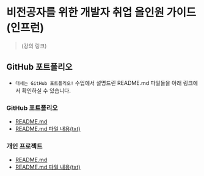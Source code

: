 # 비전공자를 위한 개발자 취업 올인원 가이드 (인프런)
>(강의 링크)

## GitHub 포트폴리오
- `대세는 GitHub 포트폴리오!` 수업에서 설명드린 README.md 파일들을 아래 링크에서 확인하실 수 있습니다.

### GitHub 포트폴리오
  - [README.md](https://github.com/Integerous/all-in-one/blob/main/%ED%8F%AC%ED%8A%B8%ED%8F%B4%EB%A6%AC%EC%98%A4/portfoilo.md)
  - [README.md 파일 내용(txt)](https://github.com/Integerous/all-in-one/blob/main/%ED%8F%AC%ED%8A%B8%ED%8F%B4%EB%A6%AC%EC%98%A4/portfolio.txt)
### 개인 프로젝트
  - [README.md](https://github.com/Integerous/all-in-one/blob/main/%ED%8F%AC%ED%8A%B8%ED%8F%B4%EB%A6%AC%EC%98%A4/project.md)
  - [README.md 파일 내용(txt)](https://github.com/Integerous/all-in-one/blob/main/%ED%8F%AC%ED%8A%B8%ED%8F%B4%EB%A6%AC%EC%98%A4/project.txt)
